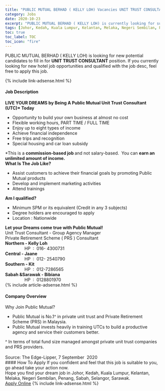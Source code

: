 ```yaml
---
title: "PUBLIC MUTUAL BERHAD ( KELLY LOH) Vacancies UNIT TRUST CONSULTANT" 
category: Jobs 
date: 2020-10-23 
excerpt: "PUBLIC MUTUAL BERHAD ( KELLY LOH) is currently looking for suitable person to fill in the UNIT TRUST CONSULTANT which positioned at Johor, Kedah, Kuala Lumpur, Kelantan, Melaka, Negeri Sembilan, Penang, Sabah, Selangor, Sarawak" 
tags: [Johor, Kedah, Kuala Lumpur, Kelantan, Melaka, Negeri Sembilan, Penang, Sabah, Selangor, Sarawak] 
toc: true 
toc_label: TOC 
toc_icon: "fire" 
--- 
```


<p>PUBLIC MUTUAL BERHAD ( KELLY LOH) is looking for new potential candidates to fill in for <b>UNIT TRUST CONSULTANT</b> position. If you currently looking for new hotel job opportunities and qualified with the job desc, feel free to apply this job.
</p>{% include link-adsense.html %} 
<div><div><h4>Job Description</h4></div><div><div><span><div><div><strong>LIVE YOUR DREAMS by Being A Public Mutual Unit Trust Consultant (UTC)* Today</strong></div><ul><li>Opportunity to build your own business at almost no cost</li><li>Flexible working hours, PART TIME / FULL TIME</li><li>Enjoy up to eight types of income</li><li>Achieve financial independence</li><li>Free trips and recognition</li><li>Special housing and car loan subsidy</li></ul><div>*This is a&#160;<strong>commission-based job&#160;</strong>and not salary-based. &#160;You can&#160;<strong>earn an unlimited amount of income.</strong></div><div><strong>What Is The Job Like?</strong></div><ul><li>Assist customers to achieve their financial goals by promoting Public Mutual products</li><li>Develop and implement marketing activities</li><li>Attend trainings</li></ul><div><strong>Am I qualified?</strong></div><ul><li>Minimum SPM or its equivalent (Credit in any 3 subjects)</li><li>Degree holders are encouraged to apply</li><li>Location : Nationwide</li></ul><div><strong>Let your Dreams come true with Public Mutual!</strong></div><div>Unit Trust Consultant - Group Agency Manager</div><div>Private Retirement Scheme ( PRS ) Consultant&#160;</div><div><div><strong>Northern - Kelly Loh</strong><br>&#160; &#160; &#160; &#160; &#160; &#160; &#160; &#160; HP&#160; :&#160; 016- 4300731</div><div><strong>Central -&#160;Jaane</strong></div><div>&#160; &#160; &#160; &#160; &#160; &#160; &#160; &#160; HP&#160; :&#160; 012- 2540790</div><div><strong>Southern - Kit</strong></div><div>&#160; &#160; &#160; &#160; &#160; &#160; &#160; &#160; HP&#160; :&#160; 012-7286565</div><div><strong>Sabah &amp;Sarawak -&#160;Bibiana</strong></div><div>&#160; &#160; &#160; &#160; &#160; &#160; &#160; &#160; HP&#160; :&#160; 0128801970</div></div></div></span></div></div></div> 
{% include article-adsense.html %} 
<div><div><h4>Company Overview</h4></div><div><div><span><div><div>
<div>Why Join Public Mutual?</div>
<ul>
<li>Public Mutual is No.1^ in private unit trust and Private Retirement Scheme (PRS) in Malaysia.</li>
<li>Public Mutual invests heavily in training UTCs to build a productive agency and service their customers better.</li>
</ul>
<div>^ In terms of total fund size managed amongst private unit trust companies and PRS providers.<br>
<br>
Source: The Edge-Lipper, 7 September&#160; 2020</div>
</div></div></span></div></div></div> 
#### How To Apply 
If you confident and feel that this job is suitable to you, go ahead take your action now. <br/> 
Hope you find your dream job in Johor, Kedah, Kuala Lumpur, Kelantan, Melaka, Negeri Sembilan, Penang, Sabah, Selangor, Sarawak. <br/> 
<a href="https://www.jobstreet.com.my/en/job/unit-trust-consultant-4403301?jobId=jobstreet-my-job-4403301" class="btn btn--info" target="_blank" rel="nofollow noopenner">Apply Online</a> 
{% include link-adsense.html %} 